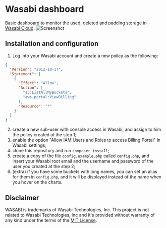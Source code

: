 # Wasabi dashboard
Basic dashboard to monitor the used, deleted and padding storage in [Wasabi Cloud](https://wasabi.com/).
![Screenshot](https://i.imgur.com/N07Ed4y.png)

## Installation and configuration
1. Log into your Wasabi account and create a new policy as the following:
```json
{
  "Version": "2012-10-17",
  "Statement": [
    {
      "Effect": "Allow",
      "Action": [
        "s3:ListAllMyBuckets",
        "aws-portal:ViewBilling"
      ],
      "Resource": "*"
    }
  ]
}
```
2. create a new sub-user with console access in Wasabi, and assign to him the policy created at the step 1;
3. enable the option "Allow IAM Users and Roles to access Billing Portal" in Wasabi settings;
4. clone this repository and run `composer install`;
5. create a copy of the file `config.example.php` called `config.php`, and insert your Wasabi root email and the username and password of the user you created at the step 2;
6. (extra) if you have some buckets with long names, you can set an alias for them in `config.php`, and it will be displayed instead of the name when you hover on the charts.

## Disclaimer
WASABI is trademarks of Wasabi Technologies, Inc. This project is not related to Wasabi Technologies, Inc and it's provided without warranty of any kind under the terms of the [MIT License](https://github.com/cristianlivella/wasabi-dashboard/blob/master/LICENSE).
